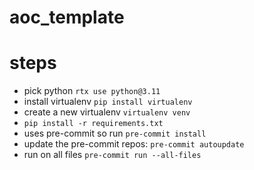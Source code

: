 # aoc_template


# steps
- pick python `rtx use python@3.11`
- install virtualenv `pip install virtualenv`
- create a new virtualenv `virtualenv venv`
- `pip install -r requirements.txt`
- uses pre-commit so run `pre-commit install`
- update the pre-commit repos: `pre-commit autoupdate`
- run on all files `pre-commit run --all-files`
